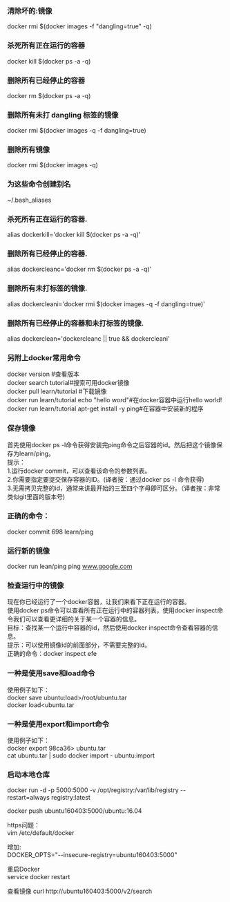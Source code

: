 ### 清除坏的<none>:<none>镜像
docker rmi $(docker images -f "dangling=true" -q)

### 杀死所有正在运行的容器
docker kill $(docker ps -a -q)

### 删除所有已经停止的容器
docker rm $(docker ps -a -q)

### 删除所有未打 dangling 标签的镜像
docker rmi $(docker images -q -f dangling=true)

### 删除所有镜像
docker rmi $(docker images -q)

### 为这些命令创建别名
 ~/.bash_aliases

### 杀死所有正在运行的容器.
alias dockerkill='docker kill $(docker ps -a -q)'

### 删除所有已经停止的容器.
alias dockercleanc='docker rm $(docker ps -a -q)'

### 删除所有未打标签的镜像.
alias dockercleani='docker rmi $(docker images -q -f dangling=true)'

### 删除所有已经停止的容器和未打标签的镜像.
alias dockerclean='dockercleanc || true && dockercleani'


### 另附上docker常用命令
docker version #查看版本</br>
 docker search tutorial#搜索可用docker镜像</br>
 docker pull learn/tutorial #下载镜像</br>
 docker run learn/tutorial echo "hello word"#在docker容器中运行hello world!</br>
 docker run learn/tutorial apt-get install -y ping#在容器中安装新的程序</br>
 
### 保存镜像
首先使用docker ps -l命令获得安装完ping命令之后容器的id。然后把这个镜像保存为learn/ping。</br>
 提示：</br>
 1.运行docker commit，可以查看该命令的参数列表。</br>
 2.你需要指定要提交保存容器的ID。(译者按：通过docker ps -l 命令获得)</br>
 3.无需拷贝完整的id，通常来讲最开始的三至四个字母即可区分。（译者按：非常类似git里面的版本号)</br>
 
### 正确的命令：
docker commit 698 learn/ping

### 运行新的镜像
docker run lean/ping ping www.google.com

### 检查运行中的镜像
现在你已经运行了一个docker容器，让我们来看下正在运行的容器。</br>
 使用docker ps命令可以查看所有正在运行中的容器列表，使用docker inspect命令我们可以查看更详细的关于某一个容器的信息。</br>
 目标：查找某一个运行中容器的id，然后使用docker inspect命令查看容器的信息。</br>
 提示：可以使用镜像id的前面部分，不需要完整的id。</br>
 正确的命令：docker inspect efe </br>


### 一种是使用save和load命令
使用例子如下：</br>
docker save ubuntu:load>/root/ubuntu.tar</br>
docker load<ubuntu.tar</br>


### 一种是使用export和import命令
使用例子如下：</br>
docker export 98ca36> ubuntu.tar</br>
cat ubuntu.tar | sudo docker import - ubuntu:import</br>


### 启动本地仓库
docker run -d -p 5000:5000 -v /opt/registry:/var/lib/registry --restart=always registry:latest</br>

docker push ubuntu160403:5000/ubuntu:16.04</br>

https问题：</br>
vim /etc/default/docker</br>

增加: </br>
DOCKER_OPTS="--insecure-registry=ubuntu160403:5000"</br>

重启Docker</br>
service docker restart</br>

查看镜像
curl http://ubuntu160403:5000/v2/search

